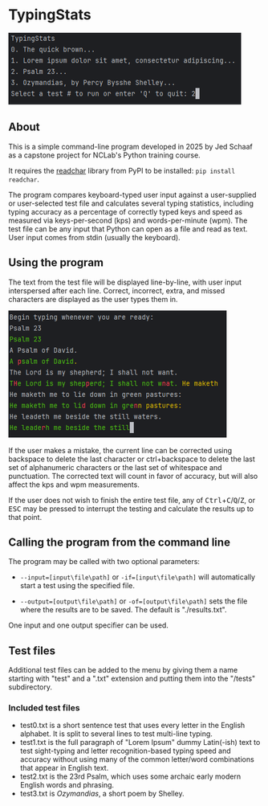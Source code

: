 # TypingStats

![main menu](img_1.png)

## About

This is a simple command-line program developed in 2025 by Jed Schaaf as a capstone project for NCLab's Python training course.

It requires the [readchar](https://pypi.org/project/readchar/) library from PyPI to be installed: `pip install readchar`.

The program compares keyboard-typed user input against a user-supplied or user-selected test file and calculates several typing statistics, including typing accuracy as a percentage of correctly typed keys and speed as measured via keys-per-second (kps) and words-per-minute (wpm). The test file can be any input that Python can open as a file and read as text. User input comes from stdin (usually the keyboard).

## Using the program

The text from the test file will be displayed line-by-line, with user input interspersed after each line. Correct, incorrect, extra, and missed characters are displayed as the user types them in.

![typing example](img_2.png)

If the user makes a mistake, the current line can be corrected using backspace to delete the last character or ctrl+backspace to delete the last set of alphanumeric characters or the last set of whitespace and punctuation. The corrected text will count in favor of accuracy, but will also affect the kps and wpm measurements.

If the user does not wish to finish the entire test file, any of <kbd>Ctrl</kbd>+<kbd>C</kbd>/<kbd>Q</kbd>/<kbd>Z</kbd>, or <kbd>ESC</kbd> may be pressed to interrupt the testing and calculate the results up to that point.

## Calling the program from the command line

The program may be called with two optional parameters:

- `--input=[input\file\path]` or `-if=[input\file\path]` will automatically start a test using the specified file.

- `--output=[output\file\path]` or `-of=[output\file\path]` sets the file where the results are to be saved. The default is "./results.txt".

One input and one output specifier can be used.

## Test files

Additional test files can be added to the menu by giving them a name starting with "test" and a ".txt" extension and putting them into the "/tests" subdirectory.

### Included test files

- test0.txt is a short sentence test that uses every letter in the English alphabet. It is split to several lines to test multi-line typing.
- test1.txt is the full paragraph of "Lorem Ipsum" dummy Latin(-ish) text to test sight-typing and letter recognition-based typing speed and accuracy without using many of the common letter/word combinations that appear in English text.
- test2.txt is the 23rd Psalm, which uses some archaic early modern English words and phrasing.
- test3.txt is _Ozymandias_, a short poem by Shelley.

